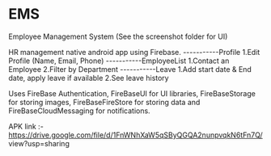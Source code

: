 # EMS
Employee Management System
(See the screenshot folder for UI)

HR management native android app using Firebase. 
-----------Profile
             1.Edit Profile (Name, Email, Phone)
-----------EmployeeList
           1.Contact an Employee
           2.Filter by Department
-----------Leave
           1.Add start date & End date, apply leave if available
           2.See leave history
           
           
Uses FireBase Authentication, FireBaseUI for UI libraries, FireBaseStorage for storing images, FireBaseFireStore for storing data and FireBaseCloudMessaging for notifications.

APK link :- https://drive.google.com/file/d/1FnWNhXaW5qSByQGQA2nunpvqkN6tFn7Q/
view?usp=sharing

